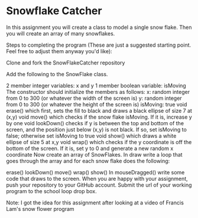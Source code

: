 Snowflake Catcher
================

In this assignment you will create a class to model a single snow flake. Then you will create an array of many snowflakes.



Steps to completing the program (These are just a suggested starting point. Feel free to adjust them anyway you'd like):

Clone and fork the SnowFlakeCatcher repository

Add the following to the SnowFlake class. 

2 member integer variables: x and y
1 member boolean variable: isMoving
The constructor should initialize the members as follows:
x: random integer from 0 to 300 (or whatever the width of the screen is)
y: random integer from 0 to 300 (or whatever the height of the screen is)
isMoving: true
void erase() which first, sets the fill to black and draws a black ellipse of size 7 at (x,y)
void move() which checks if the snow flake isMoving. If it is, increase y by one
void lookDown() checks if y is between the top and bottom of the screen, and the position just below (x,y) is not black. If so, set isMoving to false; otherwise set isMoving to true 
void show() which draws a white ellipse of size 5 at x,y
void wrap() which checks if the y coordinate is off the bottom of the screen. If it is, set y to 0 and generate a new random x coordinate
Now create an array of SnowFlakes. In draw write a loop that goes through the array and for each snow flake does the following:

erase()
lookDown()
move()
wrap()
show()
In mouseDragged() write some code that draws to the screen. When you are happy with your assignment, push your repository to your GitHub account. Submit the url of your working program to the school loop drop box. 

Note: I got the idea for this assignment after looking at a video of 
Francis Lam's snow flower program
